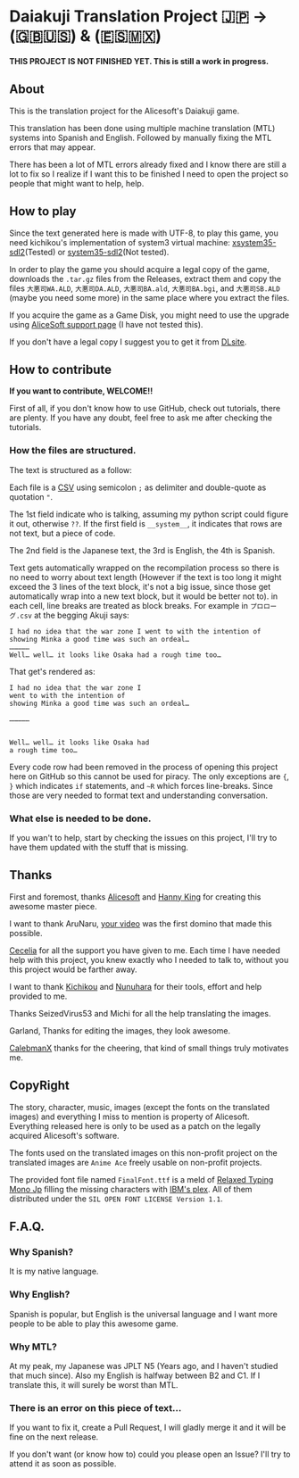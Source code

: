 # Daiakuji Translation Project 🇯🇵 → (🇬🇧🇺🇸) & (🇪🇸🇲🇽)

**THIS PROJECT IS NOT FINISHED YET. This is still a work in progress.**

## About

This is the translation project for the Alicesoft's Daiakuji game.

This translation has been done using multiple machine translation (MTL) systems into Spanish and English. Followed by manually fixing the MTL errors that may appear.

There has been a lot of MTL errors already fixed and I know there are still a lot to fix so I realize if I want this to be finished I need to open the project so people that might want to help, help.

## How to play

Since the text generated here is made with UTF-8, to play this game, you need kichikou's implementation of system3 virtual machine: [xsystem35-sdl2](https://github.com/kichikuou/xsystem35-sdl2)(Tested) or [system35-sdl2](https://github.com/kichikuou/system3-sdl2)(Not tested).

In order to play the game you should acquire a legal copy of the game, downloads the `.tar.gz` files from the Releases, extract them and copy the files
`大悪司WA.ALD`,
`大悪司DA.ALD`,
`大悪司BA.ald`,
`大悪司BA.bgi`, and
`大悪司SB.ALD`
(maybe you need some more)
in the same place where you extract the files.

If you acquire the game as a Game Disk, you might need to use the upgrade using [AliceSoft support page](https://www.alicesoft.com/support/new_akuji.html) (I have not tested this).

If you don't have a legal copy I suggest you to get it from [DLsite](https://www.dlsite.com/pro/work/=/product_id/VJ003877.html).

## How to contribute

**If you want to contribute, WELCOME!!**

First of all, if you don't know how to use GitHub, check out tutorials, there are plenty.
If you have any doubt, feel free to ask me after checking the tutorials.

### How the files are structured.

The text is structured as a follow:

Each file is a [CSV](https://en.wikipedia.org/wiki/Comma-separated_values) using semicolon `;` as delimiter and double-quote as quotation `"`.

The 1st field indicate who is talking, assuming my python script could figure it out, otherwise `??`. If the first field is `__system__`, it indicates that rows are not text, but a piece of code.

The 2nd field is the Japanese text, the 3rd is English, the 4th is Spanish.

Text gets automatically wrapped on the recompilation process so there is no need to worry about text length (However if the text is too long it might exceed the 3 lines of the text block, it's not a big issue, since those get automatically wrap into a new text block, but it would be better not to).
in each cell, line breaks are treated as block breaks. For example in `プロローグ.csv` at the begging Akuji says:

```
I had no idea that the war zone I went to with the intention of showing Minka a good time was such an ordeal…
……………
Well… well… it looks like Osaka had a rough time too…
```

That get's rendered as:

```
I had no idea that the war zone I
went to with the intention of
showing Minka a good time was such an ordeal…
```

```
……………


```

```
Well… well… it looks like Osaka had
a rough time too…

```

Every code row had been removed in the process of opening this project here on GitHub so this cannot be used for piracy.
The only exceptions are `{`, `}` which indicates `if` statements, and `~R` which forces line-breaks.
Since those are very needed to format text and understanding conversation.

### What else is needed to be done.

If you wan't to help, start by checking the issues on this project, I'll try to have them updated with the stuff that is missing.

## Thanks

First and foremost, thanks [Alicesoft](https://www.alicesoft.com/) and [Hanny King](https://x.com/hanny_king) for creating this awesome master piece.

I want to thank AruNaru, [your video](https://www.youtube.com/watch?v=RV37EIVDhpc) was the first domino that made this possible.

[Cecelia](https://www.youtube.com/@CeceliaIsAWeeb) for all the support you have given to me. Each time I have needed help with this project, you knew exactly who I needed to talk to, without you this project would be farther away.

I want to thank
[Kichikou](https://github.com/kichikuou) and [Nunuhara](https://github.com/nunuhara)
for their tools, effort and help provided to me.

Thanks SeizedVirus53 and Michi for all the help translating the images.

Garland, Thanks for editing the images, they look awesome.

[CalebmanX](https://www.youtube.com/@CalebmanX) thanks for the cheering, that kind of small things truly motivates me.

## CopyRight

The story, character, music, images (except the fonts on the translated images) and everything I miss to mention is property of Alicesoft.
Everything released here is only to be used as a patch on the legally acquired Alicesoft's software.

The fonts used on the translated images on this non-profit project on the translated images are `Anime Ace` freely usable on non-profit projects.

The provided font file named `FinalFont.ttf` is a meld of [Relaxed Typing Mono Jp](https://github.com/mshioda/relaxed-typing-mono-jp) filling the missing characters with [IBM's plex](https://github.com/IBM/plex). All of them distributed under the `SIL OPEN FONT LICENSE Version 1.1`.

## F.A.Q.

### Why Spanish?

It is my native language.

### Why English?

Spanish is popular, but English is the universal language and I want more people to be able to play this awesome game.

### Why MTL?

At my peak, my Japanese was JPLT N5 (Years ago, and I haven't studied that much since).
Also my English is halfway between B2 and C1. If I translate this, it will surely be worst than MTL.

### There is an error on this piece of text...

If you want to fix it, create a Pull Request, I will gladly merge it and it will be fine on the next release.

If you don't want (or know how to) could you please open an Issue? I'll try to attend it as soon as possible.


